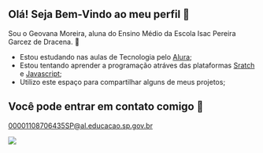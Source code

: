 ## Olá! Seja Bem-Vindo ao meu perfil 👋
Sou o Geovana Moreira, aluna do Ensino Médio da Escola Isac Pereira Garcez de Dracena. 💙

- Estou estudando nas aulas de Tecnologia pelo [Alura](https://www.alura.com.br);
- Estou tentando aprender a programação atráves das plataformas [Sratch](https://scratch.mit.edu/) e [Javascript](https://editor.p5js.org/);
- Utilizo este espaço para compartilhar alguns de meus projetos;

## Você pode entrar em contato comigo 📧

00001108706435SP@al.educacao.sp.gov.br

![](https://media1.tenor.com/m/FpKvco7tULAAAAAC/spongebobsquarepants-dance.gif)
